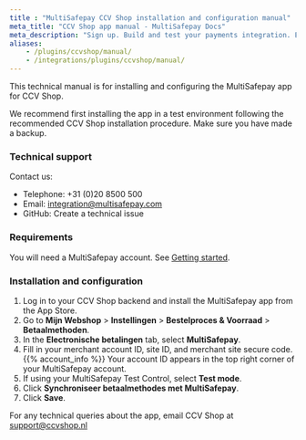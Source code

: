 ```yaml
---
title : "MultiSafepay CCV Shop installation and configuration manual"
meta_title: "CCV Shop app manual - MultiSafepay Docs"
meta_description: "Sign up. Build and test your payments integration. Explore our products and services. Use our API Reference, SDKs, and wrappers. Get support."
aliases: 
    - /plugins/ccvshop/manual/
    - /integrations/plugins/ccvshop/manual/
---
```


This technical manual is for installing and configuring the MultiSafepay app for CCV Shop.

We recommend first installing the app in a test environment following the recommended CCV Shop installation procedure. Make sure you have made a backup.

### Technical support
Contact us:

- Telephone: +31 (0)20 8500 500
- Email: <integration@multisafepay.com>
- GitHub: Create a technical issue

### Requirements
You will need a MultiSafepay account. See [Getting started](/getting-started/).

### Installation and configuration
1. Log in to your CCV Shop backend and install the MultiSafepay app from the App Store.
2. Go to **Mijn Webshop** > **Instellingen** > **Bestelproces & Voorraad** > **Betaalmethoden**.
3. In the **Electronische betalingen** tab, select **MultiSafepay**.
4. Fill in your merchant account ID, site ID, and merchant site secure code. {{% account_info %}}
Your account ID appears in the top right corner of your MultiSafepay account.
5. If using your MultiSafepay Test Control, select **Test mode**.
6. Click **Synchroniseer betaalmethodes met MultiSafepay**.
7. Click **Save**.

For any technical queries about the app, email CCV Shop at <support@ccvshop.nl>
